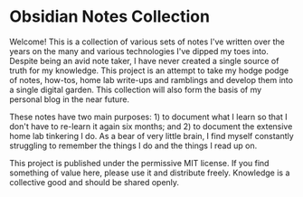 # Obsidian Notes Collection

Welcome! This is a collection of various sets of notes I've written over the years on the many and various technologies I've dipped my toes into. Despite being an avid note taker, I have never created a single source of truth for my knowledge. This project is an attempt to take my hodge podge of notes, how-tos, home lab write-ups and ramblings and develop them into a single digital garden. This collection will also form the basis of my personal blog in the near future.

These notes have two main purposes: 1) to document what I learn so that I don't have to re-learn it again six months; and 2) to document the extensive home lab tinkering I do. As a bear of very little brain, I find myself constantly struggling to remember the things I do and the things I read up on.

This project is published under the permissive MIT license. If you find something of value here, please use it and distribute freely. Knowledge is a collective good and should be shared openly.
